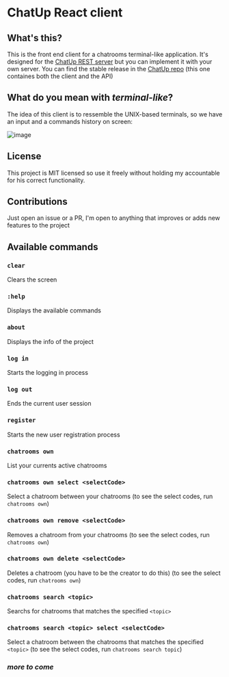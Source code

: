 # ChatUp React client

## What's this?
This is the front end client for a chatrooms terminal-like application. It's designed for the [ChatUp REST server](https://github.com/marcosmarp/chatup-rest/) but you can implement it with your own server.
You can find the stable release in the [ChatUp repo](https://github.com/marcosmarp/chatup/) (this one containes both the client and the API)

## What do you mean with *terminal-like*?
The idea of this client is to ressemble the UNIX-based terminals, so we have an input and a commands history on screen:

![image](https://user-images.githubusercontent.com/88422056/143583069-a0004f62-42ba-4098-95c2-d455556c64fe.png)


## License
This project is MIT licensed so use it freely without holding my accountable for his correct functionality.

## Contributions
Just open an issue or a PR, I'm open to anything that improves or adds new features to the project

## Available commands
### `clear`
Clears the screen
### `:help`
Displays the available commands
### `about`
Displays the info of the project
### `log in`
Starts the logging in process
### `log out`
Ends the current user session
### `register`
Starts the new user registration process
### `chatrooms own`
List your currents active chatrooms
### `chatrooms own select <selectCode>`
Select a chatroom between your chatrooms (to see the select codes, run `chatrooms own`)
### `chatrooms own remove <selectCode>`
Removes a chatroom from your chatrooms (to see the select codes, run `chatrooms own`)
### `chatrooms own delete <selectCode>`
Deletes a chatroom (you have to be the creator to do this) (to see the select codes, run `chatrooms own`)
### `chatrooms search <topic>`
Searchs for chatrooms that matches the specified `<topic>`
### `chatrooms search <topic> select <selectCode>`
Select a chatroom between the chatrooms that matches the specified `<topic>` (to see the select codes, run `chatrooms search topic`)
### *more to come*

